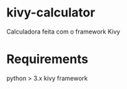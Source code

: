 # kivy-calculator
Calculadora feita com o framework Kivy

# Requirements
python > 3.x
kivy framework
